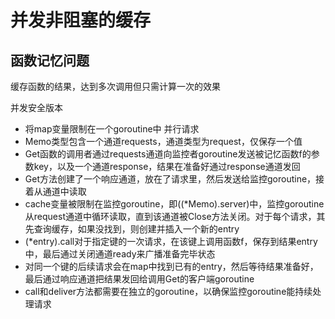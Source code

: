 # 并发非阻塞的缓存

## 函数记忆问题
缓存函数的结果，达到多次调用但只需计算一次的效果

并发安全版本
- 将map变量限制在一个goroutine中
并行请求
- Memo类型包含一个通道requests，通道类型为request，仅保存一个值
- Get函数的调用者通过requests通道向监控者goroutine发送被记忆函数f的参数key，以及一个通道response，结果在准备好通过response通道发回
- Get方法创建了一个响应通道，放在了请求里，然后发送给监控goroutine，接着从通道中读取
- cache变量被限制在监控goroutine，即((*Memo).server)中，监控goroutine从request通道中循环读取，直到该通道被Close方法关闭。对于每个请求，其先查询缓存，如果没找到，则创建并插入一个新的entry
- (*entry).call对于指定键的一次请求，在该键上调用函数f，保存到结果entry中，最后通过关闭通道ready来广播准备完毕状态
- 对同一个键的后续请求会在map中找到已有的entry，然后等待结果准备好，最后通过响应通道把结果发回给调用Get的客户端goroutine
- call和deliver方法都需要在独立的goroutine，以确保监控goroutine能持续处理请求